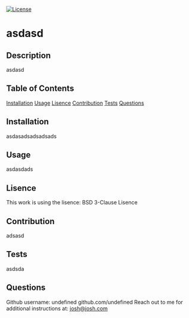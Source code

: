
[![License](https://img.shields.io/badge/License-BSD_3--Clause-blue.svg)](https://opensource.org/licenses/BSD-3-Clause)
# asdasd
## Description
asdasd
## Table of Contents
[Installation](#installation)
[Usage](#usage)
[Lisence](#lisence)
[Contribution](#contribution)
[Tests](#tests)
[Questions](#questions)
## Installation
asdasadsadsadsads
## Usage
asdasdads
## Lisence
This work is using the lisence: BSD 3-Clause Lisence
## Contribution
adsasd
## Tests
asdsda
## Questions
Github username: undefined
github.com/undefined
Reach out to me for additional instructions at: josh@josh.com
